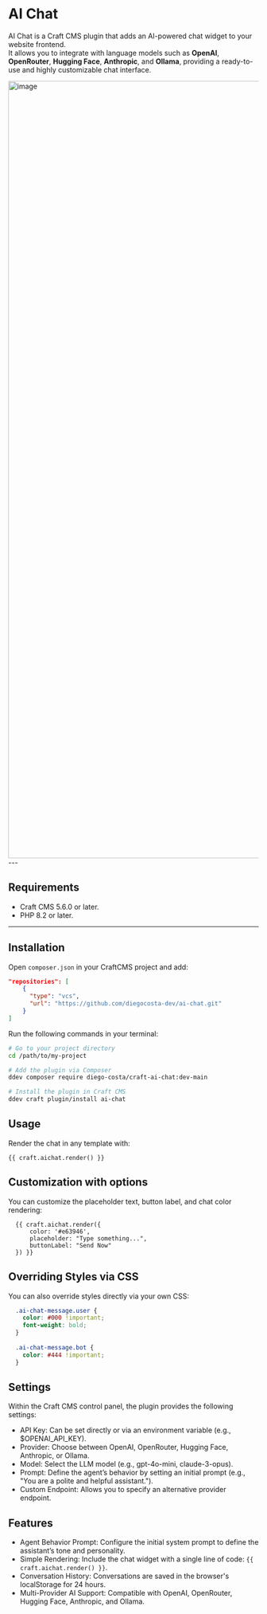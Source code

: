# AI Chat

AI Chat is a Craft CMS plugin that adds an AI-powered chat widget to your website frontend.  
It allows you to integrate with language models such as **OpenAI**, **OpenRouter**, **Hugging Face**, **Anthropic**, and **Ollama**, providing a ready-to-use and highly customizable chat interface.

<img width="1692" height="1561" alt="image" src="https://github.com/user-attachments/assets/f7671550-e199-40b8-bf68-2af3d8ea1a11" />
---

## Requirements

- Craft CMS 5.6.0 or later.
- PHP 8.2 or later.

---

## Installation

Open `composer.json` in your CraftCMS project and add:

```json
"repositories": [
    {
      "type": "vcs",
      "url": "https://github.com/diegocosta-dev/ai-chat.git"
    }
]
```

Run the following commands in your terminal:

```bash
# Go to your project directory
cd /path/to/my-project

# Add the plugin via Composer
ddev composer require diego-costa/craft-ai-chat:dev-main

# Install the plugin in Craft CMS
ddev craft plugin/install ai-chat
```

## Usage
Render the chat in any template with:

```twig
{{ craft.aichat.render() }}
```

## Customization with options
You can customize the placeholder text, button label, and chat color rendering:

```twig
  {{ craft.aichat.render({
      color: '#e63946',
      placeholder: "Type something...",
      buttonLabel: "Send Now"
  }) }}
```

## Overriding Styles via CSS
You can also override styles directly via your own CSS:

```css
  .ai-chat-message.user {
    color: #000 !important;
    font-weight: bold;
  }
  
  .ai-chat-message.bot {
    color: #444 !important;
  }
```

## Settings
Within the Craft CMS control panel, the plugin provides the following settings:

 - API Key: Can be set directly or via an environment variable (e.g., $OPENAI_API_KEY).
 - Provider: Choose between OpenAI, OpenRouter, Hugging Face, Anthropic, or Ollama.
 - Model: Select the LLM model (e.g., gpt-4o-mini, claude-3-opus).
 - Prompt: Define the agent’s behavior by setting an initial prompt (e.g., "You are a polite and helpful assistant.").
 - Custom Endpoint: Allows you to specify an alternative provider endpoint. 

## Features
 - Agent Behavior Prompt: Configure the initial system prompt to define the assistant’s tone and personality.
 - Simple Rendering: Include the chat widget with a single line of code: ```{{ craft.aichat.render() }}```.
 - Conversation History: Conversations are saved in the browser's localStorage for 24 hours.
 - Multi-Provider AI Support: Compatible with OpenAI, OpenRouter, Hugging Face, Anthropic, and Ollama.

